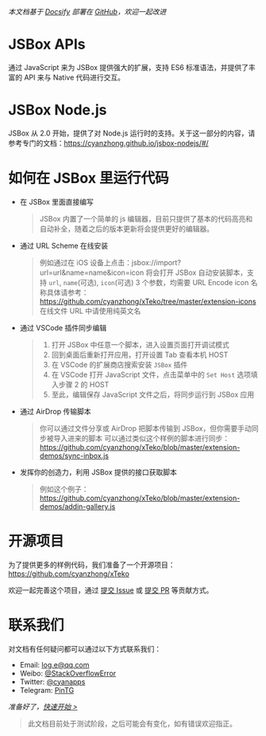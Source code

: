 *本文档基于 [Docsify](https://docsify.js.org) 部署在 [GitHub](https://github.com/cyanzhong/jsbox-docs)，欢迎一起改进*

# JSBox APIs

通过 JavaScript 来为 JSBox 提供强大的扩展，支持 ES6 标准语法，并提供了丰富的 API 来与 Native 代码进行交互。

# JSBox Node.js

JSBox 从 2.0 开始，提供了对 Node.js 运行时的支持。关于这一部分的内容，请参考专门的文档：https://cyanzhong.github.io/jsbox-nodejs/#/

# 如何在 JSBox 里运行代码

- 在 JSBox 里面直接编写

  > JSBox 内置了一个简单的 js 编辑器，目前只提供了基本的代码高亮和自动补全，随着之后的版本更新将会提供更好的编辑器。

- 通过 URL Scheme 在线安装

  > 例如通过在 iOS 设备上点击：jsbox://import?url=url&name=name&icon=icon
  > 将会打开 JSBox 自动安装脚本，支持 `url`, `name`(可选), `icon`(可选) 3 个参数，均需要 URL Encode
  > icon 名称具体请参考：https://github.com/cyanzhong/xTeko/tree/master/extension-icons
  > 在线文件 URL 中请使用纯英文名

- 通过 VSCode 插件同步编辑

  > 1. 打开 JSBox 中任意一个脚本，进入设置页面打开调试模式
  > 2. 回到桌面后重新打开应用，打开设置 Tab 查看本机 HOST
  > 3. 在 VSCode 的扩展商店搜索安装 `JSBox` 插件
  > 4. 在 VSCode 打开 JavaScript 文件，点击菜单中的 `Set Host` 选项填入步骤 2 的 HOST
  > 5. 至此，编辑保存 JavaScript 文件之后，将同步运行到 JSBox 应用

- 通过 AirDrop 传输脚本

  > 你可以通过文件分享或 AirDrop 把脚本传输到 JSBox，但你需要手动同步被导入进来的脚本
  > 可以通过类似这个样例的脚本进行同步：https://github.com/cyanzhong/xTeko/blob/master/extension-demos/sync-inbox.js

- 发挥你的创造力，利用 JSBox 提供的接口获取脚本

  > 例如这个例子：https://github.com/cyanzhong/xTeko/blob/master/extension-demos/addin-gallery.js

# 开源项目

为了提供更多的样例代码，我们准备了一个开源项目：https://github.com/cyanzhong/xTeko

欢迎一起完善这个项目，通过 [提交 Issue](https://github.com/cyanzhong/xTeko/issues/new) 或 [提交 PR](https://github.com/cyanzhong/xTeko/compare) 等贡献方式。

# 联系我们

对文档有任何疑问都可以通过以下方式联系我们：

- Email: [log.e@qq.com](mailto:log.e@qq.com)
- Weibo: [@StackOverflowError](https://weibo.com/0x00eeee)
- Twitter: [@cyanapps](https://twitter.com/cyanapps)
- Telegram: [PinTG](https://t.me/PinTG)

*准备好了，[快速开始 >](quickstart/intro.md)*

> 此文档目前处于测试阶段，之后可能会有变化，如有错误欢迎指正。